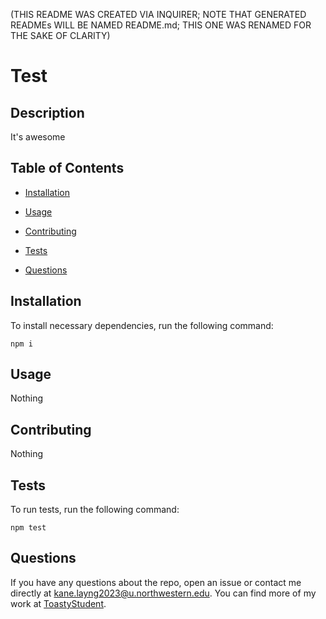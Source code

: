 (THIS README WAS CREATED VIA INQUIRER; NOTE THAT GENERATED READMEs WILL BE NAMED README.md; THIS ONE WAS RENAMED FOR THE SAKE OF CLARITY)

# Test


## Description
  
It's awesome
  
## Table of Contents 
  
* [Installation](#installation)
  
* [Usage](#usage)

* [Contributing](#contributing)

* [Tests](#tests)
  
* [Questions](#questions)
  
## Installation
  
To install necessary dependencies, run the following command:
  
```
npm i
```
  
## Usage
  
Nothing
  

    
## Contributing
  
Nothing
  
## Tests
  
To run tests, run the following command:
  
```
npm test
```
  
## Questions
  
If you have any questions about the repo, open an issue or contact me directly at kane.layng2023@u.northwestern.edu. You can find more of my work at [ToastyStudent](https://github.com/ToastyStudent/).
  
  